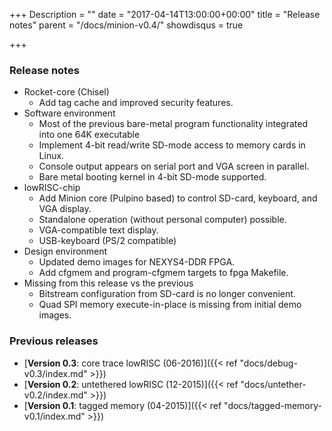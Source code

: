 +++
Description = ""
date = "2017-04-14T13:00:00+00:00"
title = "Release notes"
parent = "/docs/minion-v0.4/"
showdisqus = true

+++

### Release notes

 * Rocket-core (Chisel)
   * Add tag cache and improved security features.
 * Software environment
   * Most of the previous bare-metal program functionality integrated into one 64K executable
   * Implement 4-bit read/write SD-mode access to memory cards in Linux.
   * Console output appears on serial port and VGA screen in parallel.
   * Bare metal booting kernel in 4-bit SD-mode supported.
 * lowRISC-chip
   * Add Minion core (Pulpino based) to control SD-card, keyboard, and VGA display.
   * Standalone operation (without personal computer) possible.
   * VGA-compatible text display.
   * USB-keyboard (PS/2 compatible)
 * Design environment
   * Updated demo images for NEXYS4-DDR FPGA.
   * Add cfgmem and program-cfgmem targets to fpga Makefile.
 * Missing from this release vs the previous
   * Bitstream configuration from SD-card is no longer convenient.
   * Quad SPI memory execute-in-place is missing from initial demo images.

### Previous releases

 * [**Version 0.3**: core trace lowRISC (06-2016)]({{< ref "docs/debug-v0.3/index.md" >}})
 * [**Version 0.2**: untethered lowRISC (12-2015)]({{< ref "docs/untether-v0.2/index.md" >}})
 * [**Version 0.1**: tagged memory (04-2015)]({{< ref "docs/tagged-memory-v0.1/index.md" >}})
